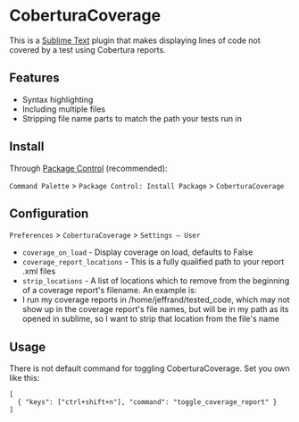 # CoberturaCoverage

This is a [Sublime Text](http://www.sublimetext.com) plugin that makes displaying lines of code not covered by a test using Cobertura reports.

## Features

* Syntax highlighting
* Including multiple files
* Stripping file name parts to match the path your tests run in

## Install

Through [Package Control](https://sublime.wbond.net/packages/Package%20Control) (recommended):

`Command Palette` > `Package Control: Install Package` > `CoberturaCoverage`

## Configuration

`Preferences` > `CoberturaCoverage` > `Settings – User`

* `coverage_on_load` - Display coverage on load, defaults to False
* `coverage_report_locations` - This is a fully qualified path to your report .xml files
* `strip_locations` - A list of locations which to remove from the beginning of a coverage report's filename. An example is:
 * I run my coverage reports in /home/jeffrand/tested_code, which may not show up in the coverage report's file names, but will be in my path as its opened in sublime, so I want to strip that location from the file's name

 ## Usage

 There is not default command for toggling CoberturaCoverage. Set you own like this:
 ```
 [
   { "keys": ["ctrl+shift+n"], "command": "toggle_coverage_report" }
 ]
 ```

